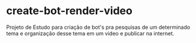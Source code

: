 # create-bot-render-video
Projeto de Estudo para criação de bot's pra pesquisas de um determinado tema e organização desse tema em um video e publicar na internet.
